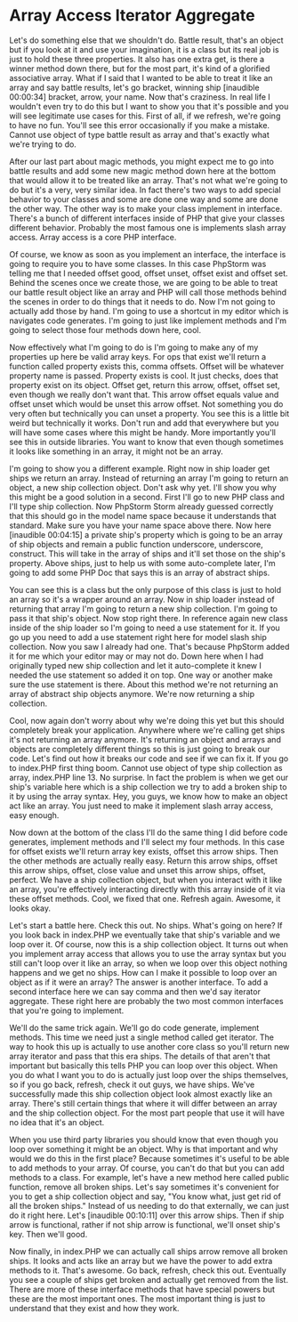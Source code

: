 # Array Access Iterator Aggregate

Let's do something else that we shouldn't do. Battle result, that's an object but if you look at it and use your imagination, it is a class but its real job is just to hold these three properties. It also has one extra get, is there a winner method down there, but for the most part, it's kind of a glorified associative array. What if I said that I wanted to be able to treat it like an array and say battle results, let's go bracket, winning ship [inaudible 00:00:34] bracket, arrow, your name. Now that's craziness. In real life I wouldn't even try to do this but I want to show you that it's possible and you will see legitimate use cases for this. First of all, if we refresh, we're going to have no fun. You'll see this error occasionally if you make a mistake. Cannot use object of type battle result as array and that's exactly what we're trying to do.

After our last part about magic methods, you might expect me to go into battle results and add some new magic method down here at the bottom that would allow it to be treated like an array. That's not what we're going to do but it's a very, very similar idea. In fact there's two ways to add special behavior to your classes and some are done one way and some are done the other way. The other way is to make your class implement in interface. There's a bunch of different interfaces inside of PHP that give your classes different behavior. Probably the most famous one is implements slash array access. Array access is a core PHP interface.

Of course, we know as soon as you implement an interface, the interface is going to require you to have some classes. In this case PhpStorm was telling me that I needed offset good, offset unset, offset exist and offset set. Behind the scenes once we create those, we are going to be able to treat our battle result object like an array and PHP will call those methods behind the scenes in order to do things that it needs to do. Now I'm not going to actually add those by hand. I'm going to use a shortcut in my editor which is navigates code generates. I'm going to just like implement methods and I'm going to select those four methods down here, cool.

Now effectively what I'm going to do is I'm going to make any of my properties up here be valid array keys. For ops that exist we'll return a function called property exists this, comma offsets. Offset will be whatever property name is passed. Property exists is cool. It just checks, does that property exist on its object. Offset get, return this arrow, offset, offset set, even though we really don't want that. This arrow offset equals value and offset unset which would be unset this arrow offset. Not something you do very often but technically you can unset a property. You see this is a little bit weird but technically it works. Don't run and add that everywhere but you will have some cases where this might be handy. More importantly you'll see this in outside libraries. You want to know that even though sometimes it looks like something in an array, it might not be an array.

I'm going to show you a different example. Right now in ship loader get ships we return an array. Instead of returning an array I'm going to return an object, a new ship collection object. Don't ask why yet. I'll show you why this might be a good solution in a second. First I'll go to new PHP class and I'll type ship collection. Now PhpStorm Storm already guessed correctly that this should go in the model name space because it understands that standard. Make sure you have your name space above there. Now here [inaudible 00:04:15] a private ship's property which is going to be an array of ship objects and remain a public function underscore, underscore, construct. This will take in the array of ships and it'll set those on the ship's property. Above ships, just to help us with some auto-complete later, I'm going to add some PHP Doc that says this is an array of abstract ships.

You can see this is a class but the only purpose of this class is just to hold an array so it's a wrapper around an array. Now in ship loader instead of returning that array I'm going to return a new ship collection. I'm going to pass it that ship's object. Now stop right there. In reference again new class inside of the ship loader so I'm going to need a use statement for it. If you go up you need to add a use statement right here for model slash ship collection. Now you saw I already had one. That's because PhpStorm added it for me which your editor may or may not do. Down here when I had originally typed new ship collection and let it auto-complete it knew I needed the use statement so added it on top. One way or another make sure the use statement is there. About this method we're not returning an array of abstract ship objects anymore. We're now returning a ship collection.

Cool, now again don't worry about why we're doing this yet but this should completely break your application. Anywhere where we're calling get ships it's not returning an array anymore. It's returning an object and arrays and objects are completely different things so this is just going to break our code. Let's find out how it breaks our code and see if we can fix it. If you go to index.PHP first thing boom. Cannot use object of type ship collection as array, index.PHP line 13. No surprise. In fact the problem is when we get our ship's variable here which is a ship collection we try to add a broken ship to it by using the array syntax. Hey, you guys, we know how to make an object act like an array. You just need to make it implement slash array access, easy enough.

Now down at the bottom of the class I'll do the same thing I did before code generates, implement methods and I'll select my four methods. In this case for offset exists we'll return array key exists, offset this arrow ships. Then the other methods are actually really easy. Return this arrow ships, offset this arrow ships, offset, close value and unset this arrow ships, offset, perfect. We have a ship collection object, but when you interact with it like an array, you're effectively interacting directly with this array inside of it via these offset methods. Cool, we fixed that one. Refresh again. Awesome, it looks okay.

Let's start a battle here. Check this out. No ships. What's going on here? If you look back in index.PHP we eventually take that ship's variable and we loop over it. Of course, now this is a ship collection object. It turns out when you implement array access that allows you to use the array syntax but you still can't loop over it like an array, so when we loop over this object nothing happens and we get no ships. How can I make it possible to loop over an object as if it were an array? The answer is another interface. To add a second interface here we can say comma and then we'd say iterator aggregate. These right here are probably the two most common interfaces that you're going to implement.

We'll do the same trick again. We'll go do code generate, implement methods. This time we need just a single method called get iterator. The way to hook this up is actually to use another core class so you'll return new array iterator and pass that this era ships. The details of that aren't that important but basically this tells PHP you can loop over this object. When you do what I want you to do is actually just loop over the ships themselves, so if you go back, refresh, check it out guys, we have ships. We've successfully made this ship collection object look almost exactly like an array. There's still certain things that where it will differ between an array and the ship collection object. For the most part people that use it will have no idea that it's an object.

When you use third party libraries you should know that even though you loop over something it might be an object. Why is that important and why would we do this in the first place? Because sometimes it's useful to be able to add methods to your array. Of course, you can't do that but you can add methods to a class. For example, let's have a new method here called public function, remove all broken ships. Let's say sometimes it's convenient for you to get a ship collection object and say, "You know what, just get rid of all the broken ships." Instead of us needing to do that externally, we can just do it right here. Let's [inaudible 00:10:11] over this arrow ships. Then if ship arrow is functional, rather if not ship arrow is functional, we'll onset ship's key. Then we'll good.

Now finally, in index.PHP we can actually call ships arrow remove all broken ships. It looks and acts like an array but we have the power to add extra methods to it. That's awesome. Go back, refresh, check this out. Eventually you see a couple of ships get broken and actually get removed from the list. There are more of these interface methods that have special powers but these are the most important ones. The most important thing is just to understand that they exist and how they work.

